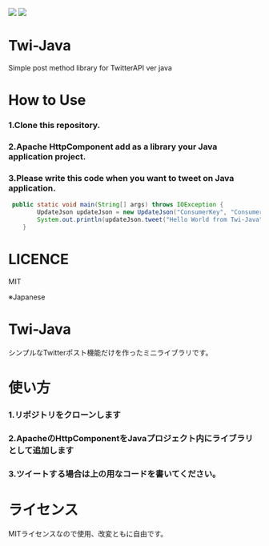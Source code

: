 [![](http://img.shields.io/badge/license-MIT-blue.svg?style=flat-square)](https://github.com/ItinoseSan/Twi-Java/blob/master/TwitterAPI/LICENCE)
[![](https://img.shields.io/travis/ItinoseSan/Twi-Java.svg?style=flat-square)](https://travis-ci.org/ItinoseSan/Twi-Java)

# Twi-Java
Simple post method library for TwitterAPI ver java
# How to Use
### 1.Clone this repository.
### 2.Apache HttpComponent add as a library your Java application project.
### 3.Please write this code when you want to tweet on Java application.

```Java
 public static void main(String[] args) throws IOException {
        UpdateJson updateJson = new UpdateJson("ConsumerKey", "ConsumerSecret","AccessToken", "AccessTokenSecret");
        System.out.println(updateJson.tweet("Hello World from Twi-Java"));
    }
```    
# LICENCE
MIT

※Japanese

# Twi-Java
シンプルなTwitterポスト機能だけを作ったミニライブラリです。
# 使い方
### 1.リポジトリをクローンします
### 2.ApacheのHttpComponentをJavaプロジェクト内にライブラリとして追加します
### 3.ツイートする場合は上の用なコードを書いてください。
# ライセンス
MITライセンスなので使用、改変ともに自由です。

    
